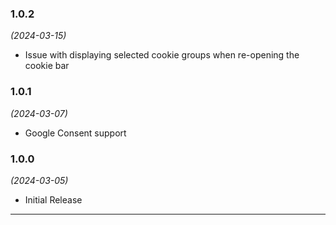 ### 1.0.2
*(2024-03-15)*

* Issue with displaying selected cookie groups when re-opening the cookie bar

### 1.0.1
*(2024-03-07)*

* Google Consent support

### 1.0.0
*(2024-03-05)* 

* Initial Release 

------ 
